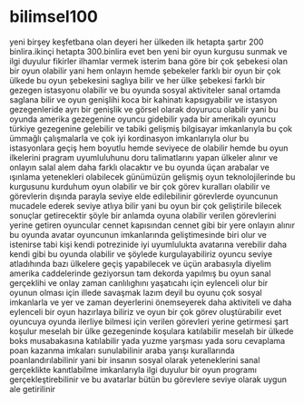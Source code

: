 # bilimsel100
yeni birşey keşfetbana olan deyeri her ülkeden ilk hetapta şartır 200 binlira.ikinçi hetapta 300.binlira evet ben yeni bir oyun kurgusu sunmak ve ilgi duyulur fikirler ilhamlar vermek isterim bana göre bir çok şebekesi olan bir oyun olabilir yani hem onlayın hemde şebekeler farklı bir oyun bir çok ülkede bu oyun şebekesini saglıya bilir ve her ülke şebekesi farklı bir gezegen istasyonu olabilir ve bu oyunda sosyal aktiviteler sanal ortamda saglana bilir ve oyun genişlihi koca bir kahinatı kapsıgyabilir ve istasyon gezegenleride ayrı bir genişlik ve görsel olarak doyurucu olabilir yani bu oyunda amerika gezegenine oyuncu gidebilir yada bir amerikalı oyuncu türkiye gezegenine gelebilir ve tabiki gelişmiş bilgisayar imkanlarıyla bu çok ümmağlı çalışmalarla ve çok iyi kordinasyon imkanlarıyla olur bu istasyonlara geçiş hem boyutlu hemde seviyece de olabilir hemde bu oyun ilkelerini pragram uyumluluhunu doru talimatlarını yapan ülkeler alınır ve onlayın salal alem daha farklı olacaktır ve bu oyunda üçan arabalar ve ışınlama yetenekleri olabilecek günümüzün gelişmiş oyun teknolojilerinde bu kurgusunu kurduhum oyun olabilir ve bir çok görev kuralları olabilir ve görevlerin dışında parayla seviye elde edilebilinir görevlerde oyuncunun mucadele ederek seviye atlıya bilir yani bu oyun bir çok geliştirile bilecek sonuçlar getirecektir şöyle bir anlamda oyuna olabilir verilen görevlerini yerine getiren oyuncular cennet kapısından cennet gibi bir yere onlayın alınır bu oyunda avatar oyuncunun imkanlarında geliştimesinde biri olur ve istenirse tabi kişi kendi potrezinide iyi uyumlulukta avatarına verebilir daha kendi gibi bu oyunda olabilir ve şöylede kurgulayabiliriz oyuncu seviye atladıhında bazı ülkelere geçiş yapabilecek ve üçün arabasıyla diyelim amerika caddelerinde geziyorsun tam dekorda yapılmış bu oyun sanal gerçeklihi ve onlay zaman canlılıghını yaşatıcahı için eylenceli olur bir oyunun olması için illede savaşmak lazım deyil bu oyunu çok sosyal imkanlarla ve yer ve zaman deyerlerini önemseyerek daha aktiviteli ve daha eylenceli bir oyun hazırlaya biliriz ve oyun bir çok görev oluştürabilir evet oyuncuya oyunda ilerliye bilmesi için verilen görevleri yerine getirmesi şart koşulur meselah bir ülke gezegeninde koşulara katılabilir meselah bir ülkede boks musabakasına katılabilir yada yuzme yarşması yada soru cevaplama poan kazanma imkaları sunulabilinir araba yarışı kurallarında poanlandırılabilinir yani bir insanın sosyal olarak yeteneklerini sanal gerçeklikte kanıtlabilme imkanlarıyla ilgi duyulur bir oyun programı gerçekleştirebilinir ve bu avatarlar bütün bu görevlere seviye olarak uygun ale getirilinir

